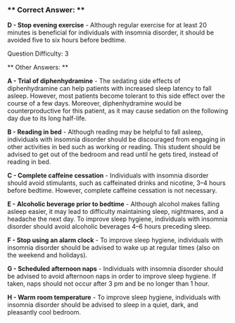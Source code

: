 ### ** Correct Answer: **

**D - Stop evening exercise** - Although regular exercise for at least 20 minutes is beneficial for individuals with insomnia disorder, it should be avoided five to six hours before bedtime.

Question Difficulty: 3

** Other Answers: **

**A - Trial of diphenhydramine** - The sedating side effects of diphenhydramine can help patients with increased sleep latency to fall asleep. However, most patients become tolerant to this side effect over the course of a few days. Moreover, diphenhydramine would be counterproductive for this patient, as it may cause sedation on the following day due to its long half-life.

**B - Reading in bed** - Although reading may be helpful to fall asleep, individuals with insomnia disorder should be discouraged from engaging in other activities in bed such as working or reading. This student should be advised to get out of the bedroom and read until he gets tired, instead of reading in bed.

**C - Complete caffeine cessation** - Individuals with insomnia disorder should avoid stimulants, such as caffeinated drinks and nicotine, 3–4 hours before bedtime. However, complete caffeine cessation is not necessary.

**E - Alcoholic beverage prior to bedtime** - Although alcohol makes falling asleep easier, it may lead to difficulty maintaining sleep, nightmares, and a headache the next day. To improve sleep hygiene, individuals with insomnia disorder should avoid alcoholic beverages 4–6 hours preceding sleep.

**F - Stop using an alarm clock** - To improve sleep hygiene, individuals with insomnia disorder should be advised to wake up at regular times (also on the weekend and holidays).

**G - Scheduled afternoon naps** - Individuals with insomnia disorder should be advised to avoid afternoon naps in order to improve sleep hygiene. If taken, naps should not occur after 3 pm and be no longer than 1 hour.

**H - Warm room temperature** - To improve sleep hygiene, individuals with insomnia disorder should be advised to sleep in a quiet, dark, and pleasantly cool bedroom.

